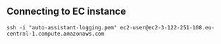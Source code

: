 ## Connecting to EC instance
`ssh -i "auto-assistant-logging.pem" ec2-user@ec2-3-122-251-108.eu-central-1.compute.amazonaws.com`